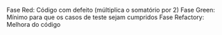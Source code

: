 Fase Red: Código com defeito (múltiplica o somatório por 2)
Fase Green: Mínimo para que os casos de teste sejam cumpridos
Fase Refactory: Melhora do código
